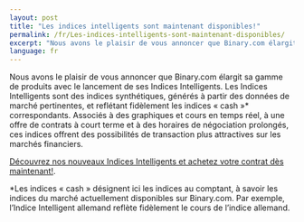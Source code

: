 ```yaml
---
layout: post
title: "Les indices intelligents sont maintenant disponibles!"
permalink: /fr/Les-indices-intelligents-sont-maintenant-disponibles/
excerpt: "Nous avons le plaisir de vous annoncer que Binary.com élargit sa gamme de produits avec le lancement de ses Indices Intelligents."
language: fr
---
```


Nous avons le plaisir de vous annoncer que Binary.com élargit sa gamme de produits avec le lancement de ses Indices Intelligents. Les Indices Intelligents sont des indices synthétiques, générés à partir des données de marché pertinentes, et reflétant fidèlement les indices « cash »* correspondants. Associés à des graphiques et cours en temps réel, à une offre de contrats à court terme et à des horaires de négociation prolongés, ces indices offrent des possibilités de transaction plus attractives sur les marchés financiers.

[Découvrez nos nouveaux Indices Intelligents et achetez votre contrat dès maintenant!](https://www.binary.com/).

*Les indices « cash » désignent ici les indices au comptant, à savoir les indices du marché actuellement disponibles sur Binary.com. Par exemple, l’Indice Intelligent allemand reflète fidèlement le cours de l’indice allemand.
